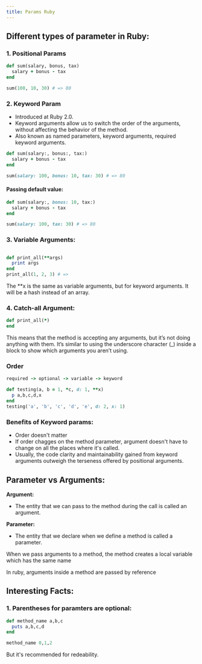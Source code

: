 ```yaml
---
title: Params Ruby
---
```


## Different types of parameter in Ruby:
### 1. Positional Params
```rb
def sum(salary, bonus, tax)
  salary + bonus - tax
end

sum(100, 10, 30) # => 80
```

### 2. Keyword Param
- Introduced at Ruby 2.0.
- Keyword arguments allow us to switch the order of the arguments, without affecting the behavior of the method.
- Also known as named parameters, keyword arguments, required keyword arguments.

```rb
def sum(salary:, bonus:, tax:)
  salary + bonus - tax
end

sum(salary: 100, bonus: 10, tax: 30) # => 80
```

#### Passing default value:
```rb
def sum(salary:, bonus: 10, tax:)
  salary + bonus - tax
end

sum(salary: 100, tax: 30) # => 80
```

### 3. Variable Arguments:
```rb

def print_all(**args)
  print args
end
print_all(1, 2, 3) # => 
```
The **x is the same as variable arguments, but for keyword arguments. It will be a hash instead of an array.


### 4. Catch-all Argument:

```rb
def print_all(*)
end
```

This means that the method is accepting any arguments, but it’s not doing anything with them. It’s similar to using the underscore character (_) inside a block to show which arguments you aren’t using.

### Order

```rb
required -> optional -> variable -> keyword
```

```rb
def testing(a, b = 1, *c, d: 1, **x)
  p a,b,c,d,x
end
testing('a', 'b', 'c', 'd', 'e', d: 2, x: 1)
```

### Benefits of Keyword params:
- Order doesn't matter
- If order chagges on the method parameter, argument doesn't have to change on all the places where it's called.
- Usually, the code clarity and maintainability gained from keyword arguments outweigh the terseness offered by positional arguments. 


## Parameter vs Arguments:
**Argument:**
- The entity that we can pass to the method during the call is called an argument.

**Parameter:**
- The entity that we declare when we define a method is called a parameter.

When we pass arguments to a method, the method creates a local variable which has the same name

In ruby, arguments inside a method are passed by reference

## Interesting Facts:

### 1. Parentheses for paramters are optional:


```rb
def method_name a,b,c
  puts a,b,c,d 
end

method_name 0,1,2
```
But it's recommended for redeability.
